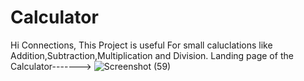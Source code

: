 # Calculator
Hi Connections,
This Project is useful For small caluclations like Addition,Subtraction,Multiplication and Division.
Landing page of the Calculator------->
![Screenshot (59)](https://user-images.githubusercontent.com/111896305/198818661-4cf02eb3-cc9f-4b5d-b357-e6e2650a5d4a.png)
